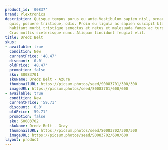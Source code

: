 ```yaml
---
product_id: '00837'
brand: Plextronics
description: Quisque tempus purus eu ante.Vestibulum sapien nisl, ornare auctor, consectetuer
  quis, posuere tristique, odio. Proin eu ligula ac sapien suscipit blandit. Pellentesque
  habitant morbi tristique senectus et netus et malesuada fames ac turpis egestas.
  Cras mollis scelerisque nunc. Aliquam tincidunt feugiat elit.
title: Dredz Belt
skus:
- available: true
  condition: New
  currentPrice: '48.47'
  discount: '0.0'
  oldPrice: '48.47'
  promotion: false
  sku: S0083701
  skuName: Dredz Belt - Azure
  thumbnailURL: https://picsum.photos/seed/S0083701/300/300
  imageURL: https://picsum.photos/seed/S0083701/600/600
- available: true
  condition: New
  currentPrice: '59.71'
  discount: '0.0'
  oldPrice: '59.71'
  promotion: false
  sku: S0083702
  skuName: Dredz Belt - Gray
  thumbnailURL: https://picsum.photos/seed/S0083702/300/300
  imageURL: https://picsum.photos/seed/S0083702/600/600
layout: product
---
```

